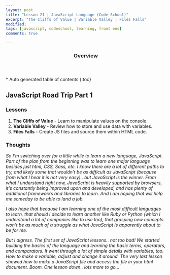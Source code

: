 ```yaml
---
layout: post
title: "Lesson 21 | JavaScript Language (Code School)"
excerpt: "The Cliffs of Value | Variable Valley | Files Falls"
modified: 
tags: [javascript, codeschool, learning, front end]
comments: true

---
```


<section id="table-of-contents" class="toc">
  <header>
    <h3>Overview</h3>
  </header>
<div id="drawer" markdown="1">
*  Auto generated table of contents
{:toc}
</div>
</section><!-- /#table-of-contents -->

## JavaScript Road Trip Part 1

### Lessons

1. __The Cliffs of Value__ - Learn to manipulate values on the console.
2. __Variable Valley__ - Review how to store and use data with variables.
3. __Files Falls__ - Create JS files and source them within HTML code.

### Thoughts

_So I'm switching over for a little while to learn a new language, JavaScript. Part of the plan from the beginning was to learn one major language besides just html, CSS, Sass, etc. I know there are a lot of different paths to try, and likely some that wouldn't be as difficult as JavaScript (because from what I hear it is not very easy).. but JavaScript is the winner. From what I understand right now, JavaScript is heavily supported by browsers, it's constantly being improved upon and developed, and has plenty of additional frameworks and libraries to learn. And I am hoping that will help me someday to be able to land a job._

_I also hope that because I am learning one of the most difficult languages to learn, that should I decide to learn another like Ruby or Python (which I understand a lot of companies like to use too), that grasping new concepts won't be as much of a struggle as what JavaScript is apparently about to be for me._

_But I digress. The first set of JavaScript lessons.. not too bad! We started building the basics of the language and learning the basic terms, operators, and comparators.  It went through a lot of simple details with variables, too. How to make a variable, adjust and change it around. The very last lesson showed how to make a JavaScript file and access the file in your html document. Boom. One lesson down.. lots more to go..._